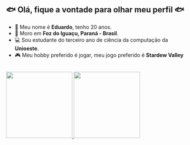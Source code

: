 <h2>🐟 Olá, fique a vontade para olhar meu perfil 🐟</h2>


- 📄 Meu nome é <b>Eduardo</b>, tenho 20 anos.
- 📍 Moro em <b>Foz do Iguaçu, Paraná - Brasil</b>.
- 💻 Sou estudante do terceiro ano de ciência da computação da <b>Unioeste</b>.
- 🎮 Meu hobby preferido é jogar, meu jogo preferido é <b>Stardew Valley</b>
<br>

<div>
<a href="github.com/duduszchaida">
<img height=180em" src="https://github-readme-stats.vercel.app/api?username=duduszchaida&count_private=true&show_icons=true&theme=cobalt&include_all_commits=true"/>
<img height="180em" src="https://github-readme-stats.vercel.app/api/top-langs/?username=duduszchaida&theme=cobalt&layout=compact&langs=count"/>
  

</div>
                  

